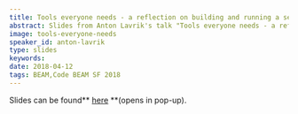 ```yaml
---
title: Tools everyone needs - a reflection on building and running a server at WhatsApp - SLIDES - Code BEAM SF 2018
abstract: Slides from Anton Lavrik's talk "Tools everyone needs - a reflection on building and running a server at WhatsApp" - Code BEAM SF 2018
image: tools-everyone-needs
speaker_id: anton-lavrik
type: slides
keywords: 
date: 2018-04-12
tags: BEAM,Code BEAM SF 2018
---
```

Slides can be found** <a href="/uploads/media/default/0001/01/190cbb93b3aeab99aba07d051a857d05a46bf4d1.pdf" target="_blank">here</a> **(opens in pop-up).
